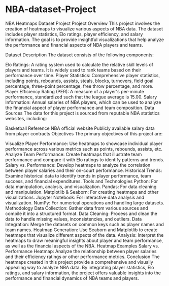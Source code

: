 # NBA-dataset-Project
NBA Heatmaps Dataset Project
Project Overview
This project involves the creation of heatmaps to visualize various aspects of NBA data. The dataset includes player statistics, Elo ratings, player efficiency, and salary information. The goal is to provide insightful visualizations that help analyze the performance and financial aspects of NBA players and teams.

Dataset Description
The dataset consists of the following components:

Elo Ratings: A rating system used to calculate the relative skill levels of players and teams. It is widely used to rank teams based on their performance over time.
Player Statistics: Comprehensive player statistics, including points, rebounds, assists, steals, blocks, turnovers, field goal percentage, three-point percentage, free throw percentage, and more.
Player Efficiency Rating (PER): A measure of a player's per-minute performance, standardized such that the league average is 15.00.
Salary Information: Annual salaries of NBA players, which can be used to analyze the financial aspect of player performance and team composition.
Data Sources
The data for this project is sourced from reputable NBA statistics websites, including:

Basketball Reference
NBA official website
Publicly available salary data from player contracts
Objectives
The primary objectives of this project are:

Visualize Player Performance: Use heatmaps to showcase individual player performance across various metrics such as points, rebounds, assists, etc.
Analyze Team Performance: Create heatmaps that illustrate team performance and compare it with Elo ratings to identify patterns and trends.
Salary vs. Performance: Develop heatmaps to analyze the correlation between player salaries and their on-court performance.
Historical Trends: Examine historical data to identify trends in player performance, team success, and financial expenditures.
Tools and Technologies
Python: For data manipulation, analysis, and visualization.
Pandas: For data cleaning and manipulation.
Matplotlib & Seaborn: For creating heatmaps and other visualizations.
Jupyter Notebook: For interactive data analysis and visualization.
NumPy: For numerical operations and handling large datasets.
Methodology
Data Collection: Gather data from various sources and compile it into a structured format.
Data Cleaning: Process and clean the data to handle missing values, inconsistencies, and outliers.
Data Integration: Merge the datasets on common keys such as player names and team names.
Heatmap Generation: Use Seaborn and Matplotlib to create heatmaps that visualize different aspects of the data.
Analysis: Interpret the heatmaps to draw meaningful insights about player and team performance, as well as the financial aspects of the NBA.
Heatmap Examples
Salary vs. Performance Heatmap: Analyze the relationship between player salaries and their efficiency ratings or other performance metrics.
Conclusion
The heatmaps created in this project provide a comprehensive and visually appealing way to analyze NBA data. By integrating player statistics, Elo ratings, and salary information, the project offers valuable insights into the performance and financial dynamics of NBA teams and players.

